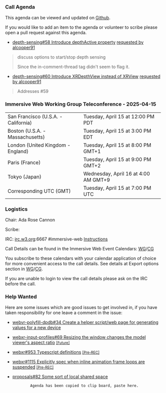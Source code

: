 ### Call Agenda

This agenda can be viewed and updated on [Github](https://github.com/immersive-web/administrivia/blob/main/meetings/2025/2025-04-15-Immersive_Web_Working_Group_Teleconference-agenda.md).

If you would like to add an item to the agenda or volunteer to scribe please open a pull request against this agenda.

* [depth-sensing#58 Introduce depthActive property](https://github.com/immersive-web/depth-sensing/pull/58) [requested by alcooper91](https://github.com/immersive-web/depth-sensing/pull/58#issuecomment-2798062365)
> discuss options to start/stop depth sensing
>
>Since the in-comment-thread tag didn't seem to flag it.

* [depth-sensing#60 Introduce XRDepthView instead of XRView](https://github.com/immersive-web/depth-sensing/pull/60) [requested by alcooper91](https://github.com/immersive-web/depth-sensing/pull/60#issuecomment-2798061575)
> Addresses #59
 >

### Immersive Web Working Group Teleconference - 2025-04-15

<table>
<tr><td> San Francisco (U.S.A. - California) <td> Tuesday, April 15 at 12:00 PM PDT
<tr><td> Boston (U.S.A. - Massachusetts) <td> Tuesday, April 15 at 3:00 PM EDT
<tr><td> London (United Kingdom - England) <td> Tuesday, April 15 at 8:00 PM GMT+1
<tr><td> Paris (France) <td> Tuesday, April 15 at 9:00 PM GMT+2
<tr><td> Tokyo (Japan) <td> Wednesday, April 16 at 4:00 AM GMT+9
<tr><td> Corresponding UTC (GMT) <td> Tuesday, April 15 at 7:00 PM UTC
</table>

### Logistics

Chair: Ada Rose Cannon

Scribe:

IRC: [irc.w3.org](https://irc.w3.org/):6667 #immersive-web [Instructions](https://github.com/immersive-web/administrivia/blob/main/IRC.md)

Call Details can be found in the Immersive Web Event Calendars: [WG](https://www.w3.org/groups/wg/immersive-web/calendar/)/[CG](https://www.w3.org/groups/cg/immersive-web/calendar/)

You subscribe to these calendars with your calendar application of choice for more convenient access to the call details. See details at Export options section in [WG](https://www.w3.org/groups/wg/immersive-web/calendar/#export)/[CG](https://www.w3.org/groups/cg/immersive-web/calendar/#export).

If you are unable to login to view the call details please ask on the IRC before the call.

### Help Wanted

Here are some issues which are good issues to get involved in, if you have taken responsibility for one leave a comment in the issue:

- [webvr-polyfill-dpdb#34 Create a helper script/web page for generating values for a new device](https://github.com/immersive-web/webvr-polyfill-dpdb/issues/34)
- [webxr-input-profiles#69 Resizing the window changes the model viewer's aspect ratio](https://github.com/immersive-web/webxr-input-profiles/issues/69) [<small>[Future]</small>](https://api.github.com/repos/immersive-web/webxr-input-profiles/milestones/4)
- [webxr#953 Typescript definitions](https://github.com/immersive-web/webxr/issues/953) [<small>[Pre-REC]</small>](https://api.github.com/repos/immersive-web/webxr/milestones/16)
- [webxr#1115 Explicitly spec when inline animation frame loops are suspended](https://github.com/immersive-web/webxr/issues/1115) [<small>[Pre-REC]</small>](https://api.github.com/repos/immersive-web/webxr/milestones/16)
- [proposals#82 Some sort of local shared space](https://github.com/immersive-web/proposals/issues/82)


              Agenda has been copied to clip board, paste here.
